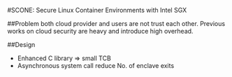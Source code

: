 #SCONE: Secure Linux Container Environments with Intel SGX

##Problem
both cloud provider and users are not trust each other. Previous works on cloud security are heavy and introduce high overhead.

##Design
* Enhanced C library => small TCB
* Asynchronous system call reduce No. of enclave exits
